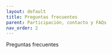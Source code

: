 ```yaml
---
layout: default
title: Preguntas frecuentes
parent: Participación, contacto y FAQs
nav_order: 2
---
```


Preguntas frecuentes